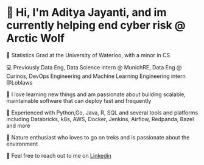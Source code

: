 # 👋 Hi, I'm Aditya Jayanti, and im currently helping end cyber risk @ Arctic Wolf


🏫 Statistics Grad at the University of Waterloo, with a minor in CS

💻 Previously Data Eng, Data Science intern @ MunichRE, Data Eng @ Curinos, DevOps Engineering and Machine Learning Engineering intern @Loblaws

📖 I love learning new things and am passionate about building scalable, maintainable software that can deploy fast and frequently

🔨 Experienced with Python,Go, Java, R, SQL and several tools and platforms including Databricks, k8s, AWS, Docker, Jenkins, Airflow, Redpanda, Bazel and more

🍃 Nature enthusiast who loves to go on treks and is passionate about the environment

📧 Feel free to reach out to me on [Linkedin](https://www.linkedin.com/in/adityajayanti/)

